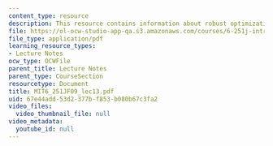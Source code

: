 ```yaml
---
content_type: resource
description: This resource contains information about robust optimization.
file: https://ol-ocw-studio-app-qa.s3.amazonaws.com/courses/6-251j-introduction-to-mathematical-programming-fall-2009/67e44add53d2377bf853b080b67c3fa2_MIT6_251JF09_lec13.pdf
file_type: application/pdf
learning_resource_types:
- Lecture Notes
ocw_type: OCWFile
parent_title: Lecture Notes
parent_type: CourseSection
resourcetype: Document
title: MIT6_251JF09_lec13.pdf
uid: 67e44add-53d2-377b-f853-b080b67c3fa2
video_files:
  video_thumbnail_file: null
video_metadata:
  youtube_id: null
---
```


